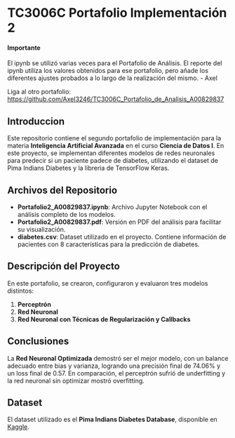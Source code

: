 # TC3006C Portafolio Implementación 2

#### Importante

El ipynb se utilizó varias veces para el Portafolio de Análisis. El reporte del ipynb utiliza los valores obtenidos para ese portafolio, pero añade los diferentes ajustes probados a lo largo de la realización del mismo. - Axel

Liga al otro portafolio: https://github.com/Axel3246/TC3006C_Portafolio_de_Analisis_A00829837

## Introduccion

Este repositorio contiene el segundo portafolio de implementación para la materia **Inteligencia Artificial Avanzada** en el curso **Ciencia de Datos I**. En este proyecto, se implementan diferentes modelos de redes neuronales para predecir si un paciente padece de diabetes, utilizando el dataset de Pima Indians Diabetes y la libreria de TensorFlow Keras.

## Archivos del Repositorio

- **Portafolio2_A00829837.ipynb**: Archivo Jupyter Notebook con el análisis completo de los modelos.
- **Portafolio2_A00829837.pdf**: Versión en PDF del análisis para facilitar su visualización.
- **diabetes.csv**: Dataset utilizado en el proyecto. Contiene información de pacientes con 8 características para la predicción de diabetes.

## Descripción del Proyecto

En este portafolio, se crearon, configuraron y evaluaron tres modelos distintos:
1. **Perceptrón**
2. **Red Neuronal**
3. **Red Neuronal con Técnicas de Regularización y Callbacks**

## Conclusiones

La **Red Neuronal Optimizada** demostró ser el mejor modelo, con un balance adecuado entre bias y varianza, logrando una precisión final de 74.06% y un loss final de 0.57. En comparación, el perceptrón sufrió de underfitting y la red neuronal sin optimizar mostró  overfitting.

## Dataset

El dataset utilizado es el **Pima Indians Diabetes Database**, disponible en [Kaggle](https://www.kaggle.com/datasets/uciml/pima-indians-diabetes-database).
